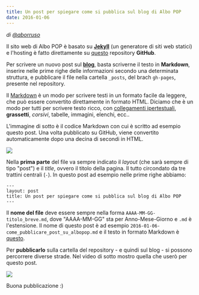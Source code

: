 ```yaml
---
title: Un post per spiegare come si pubblica sul blog di Albo POP
date: 2016-01-06
---
```


*di [@aborruso](https://twitter.com/aborruso)*

Il sito web di Albo POP è basato su **[Jekyll](http://jekyllrb.com/)** (un generatore di siti web statici) e l'hosting è fatto direttamente su [questo](https://github.com/aborruso/albo-pop) repository **GitHub**.

Per scrivere un nuovo post sul [**blog**](http://albopop.it/post/), basta scriverne il testo in **Markdown**, inserire nelle prime righe delle informazioni secondo una determinata struttura, e pubblicare il file nella cartella ` _posts `, del brach `gh-pages`, presente nel repository.

Il [Markdown](https://daringfireball.net/projects/markdown/) è un modo per scrivere testi in un formato facile da leggere, che può essere convertito direttamente in formato HTML. Diciamo che è un modo per tutti per scrivere testo ricco, con [collegamenti ipertestuali](https://daringfireball.net/projects/markdown/syntax#link), **grassetti**, *corsivi*, tabelle, immagini, elenchi, ecc..  

L'immagine di sotto è il codice Markdown con cui è scritto ad esempio questo post. Una volta pubblicato su GitHub, viene convertito automaticamente dopo una decina di secondi in HTML.

![](http://i.imgur.com/7ugxLBm.png)

Nella **prima parte** del file va sempre indicato il *layout* (che sarà sempre di tipo "post") e il *title*, ovvero il titolo della pagina. Il tutto circondato da tre trattini centrali (`-`). In questo post ad esempio nelle prime righe abbiamo:

    ---
    layout: post
    title: Un post per spiegare come si pubblica sul blog di Albo POP
    ---

Il **nome del file** deve essere sempre nella forma `AAAA-MM-GG-titolo_breve.md`, dove "AAAA-MM-GG" sta per Anno-Mese-Giorno e `.md` è l'estensione. Il nome di questo post è ad esempio `2016-01-06-come_pubblicare_post_su_albopop.md` e il testo in formato Markdown è [questo](https://raw.githubusercontent.com/aborruso/albo-pop/gh-pages/_posts/2016-01-06-come_pubblicare_post_su_albopop.md).

Per **pubblicarlo** sulla cartella del repository - e quindi sul blog - si possono percorrere diverse strade. Nel video di sotto mostro quella che userò per questo post.

[![](http://i.imgur.com/4xeYmHT.png)](https://www.youtube.com/watch?v=VQI_0yEry8g&feature=youtu.be&hd=1)

Buona pubblicazione :)
